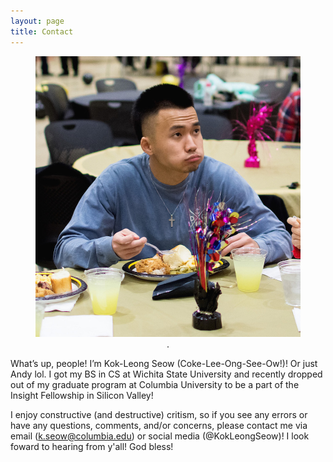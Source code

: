 ```yaml
---
layout: page
title: Contact
---
```

<figure><center><img src="/images/Misc/contact_pic.jpg" style="width: 500px;"/><figcaption>.</figcaption></center></figure>

What’s up, people! I’m Kok-Leong Seow (Coke-Lee-Ong-See-Ow!)! Or just Andy lol. I got my BS in CS at Wichita State University and recently dropped out of my graduate program at Columbia University to be a part of the Insight Fellowship in Silicon Valley!

I enjoy constructive (and destructive) critism, so if you see any errors or have any questions, comments, and/or concerns, please contact me via email (k.seow@columbia.edu) or social media (@KokLeongSeow)! I look foward to hearing from y'all! God bless!
